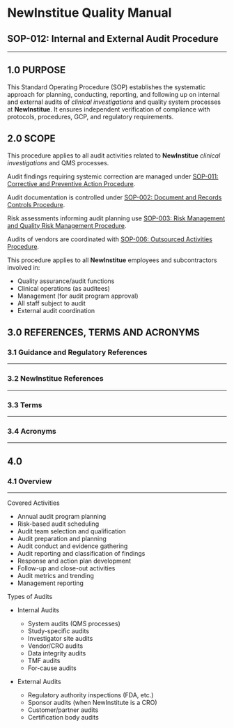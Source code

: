 # __NewInstitue__ Quality Manual
## SOP-012: Internal and External Audit Procedure
-----------------------------------------------------------------------

## 1.0 PURPOSE

This Standard Operating Procedure (SOP) establishes the systematic approach for
planning, conducting, reporting, and following up on internal and external
audits of *clinical investigations* and quality system processes at
__NewInstitue__. It ensures independent verification of compliance with
protocols, procedures, GCP, and regulatory requirements.

## 2.0 SCOPE

This procedure applies to all audit activities related to __NewInstitue__
*clinical investigations* and QMS processes.

Audit findings requiring systemic correction are managed under
[SOP-011: Corrective and Preventive Action Procedure](SOP-011--Corrective_and_Preventive_Action_Procedure.md).

Audit documentation is controlled under
[SOP-002: Document and Records Controls Procedure](SOP-002--Document_and_Records_Controls_Procedure.md).

Risk assessments informing audit planning use
[SOP-003: Risk Management and Quality Risk Management Procedure](SOP-003--Risk_Management_and_Quality_Risk_Management_Procedure.md).

Audits of vendors are coordinated with
[SOP-006: Outsourced Activities Procedure](SOP-006--Outsourced_Activities_Procedure.md).

This procedure applies to all __NewInstitue__ employees and subcontractors
involved in:

- Quality assurance/audit functions
- Clinical operations (as auditees)
- Management (for audit program approval)
- All staff subject to audit
- External audit coordination

## 3.0 REFERENCES, TERMS AND ACRONYMS

### 3.1 Guidance and Regulatory References
-----------------------------------------------------------------------

### 3.2 __NewInstitue__ References 
-----------------------------------------------------------------------

### 3.3 Terms
-----------------------------------------------------------------------

### 3.4 Acronyms
-----------------------------------------------------------------------

## 4.0

### 4.1 Overview
-----------------------------------------------------------------------

Covered Activities

- Annual audit program planning
- Risk-based audit scheduling
- Audit team selection and qualification
- Audit preparation and planning
- Audit conduct and evidence gathering
- Audit reporting and classification of findings
- Response and action plan development
- Follow-up and close-out activities
- Audit metrics and trending
- Management reporting

Types of Audits

- Internal Audits
  - System audits (QMS processes)
  - Study-specific audits
  - Investigator site audits
  - Vendor/CRO audits
  - Data integrity audits
  - TMF audits
  - For-cause audits

- External Audits
  - Regulatory authority inspections (FDA, etc.)
  - Sponsor audits (when NewInstitute is a CRO)
  - Customer/partner audits
  - Certification body audits
